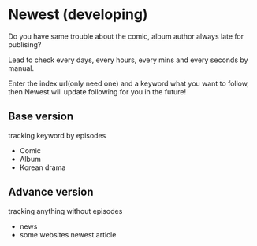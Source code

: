 # Newest (developing)

<p> Do you have same trouble about the comic, album author always late for publising?</p>
<p>Lead to check every days, every hours, every mins and every seconds by manual.</p>
<p>Enter the index url(only need one) and a keyword what you want to follow, then Newest will update following for you in the future!</p>


Base version 
-------------
tracking keyword by episodes 
* Comic
* Album
* Korean drama

Advance version
-------------
tracking anything without episodes
* news
* some websites newest article
